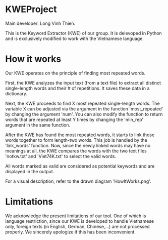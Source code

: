 # KWEProject
Main developer: Long Vinh Thien.

This is the Keyword Extractor (KWE) of our group. It is delevoped in Python and is exclusively modified to work with the Vietnamese language.

# How it works
Our KWE operates on the principle of finding most repeated words.

First, the KWE analyzes the input text (from a text file) to extract all distinct single-length words and their # of repetitions. It saves these data in a dictionary.

Next, the KWE proceeds to find X most repeated single-length words. The variable X can be adjusted via the argument in the function 'most_repeated' by changing the argument 'num'. You can also modify the function to return words that are repeated at least Y times by changing the 'min_rep' argument in the same function.

After the KWE has found the most repeated words, it starts to link those words together to form length-two words. This job is handled by the 'link_words' function. Now, since the newly linked words may have no meanings at all, the KWE compares the words with the two text files 'notkw.txt' and 'Viet74K.txt' to select the valid words.

All words marked as valid are considered as potential keywords and are displayed in the output.

For a visual description, refer to the drawn diagram 'HowItWorks.png'.

# Limitations
We acknowledge the present limitations of our tool. One of which is language restriction, since our KWE is developed to handle Vietnamese only, foreign texts (in English, German, Chinese,...) are not processed properly. We sincerely apologize if this has been inconvenient.
